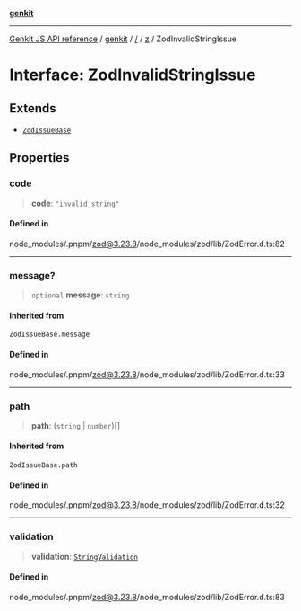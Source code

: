 [**genkit**](../../../README.md)

***

[Genkit JS API reference](../../../../README.md) / [genkit](../../../README.md) / [/](../../../README.md) / [z](../README.md) / ZodInvalidStringIssue

# Interface: ZodInvalidStringIssue

## Extends

- [`ZodIssueBase`](../type-aliases/ZodIssueBase.md)

## Properties

### code

> **code**: `"invalid_string"`

#### Defined in

node\_modules/.pnpm/zod@3.23.8/node\_modules/zod/lib/ZodError.d.ts:82

***

### message?

> `optional` **message**: `string`

#### Inherited from

`ZodIssueBase.message`

#### Defined in

node\_modules/.pnpm/zod@3.23.8/node\_modules/zod/lib/ZodError.d.ts:33

***

### path

> **path**: (`string` \| `number`)[]

#### Inherited from

`ZodIssueBase.path`

#### Defined in

node\_modules/.pnpm/zod@3.23.8/node\_modules/zod/lib/ZodError.d.ts:32

***

### validation

> **validation**: [`StringValidation`](../type-aliases/StringValidation.md)

#### Defined in

node\_modules/.pnpm/zod@3.23.8/node\_modules/zod/lib/ZodError.d.ts:83
